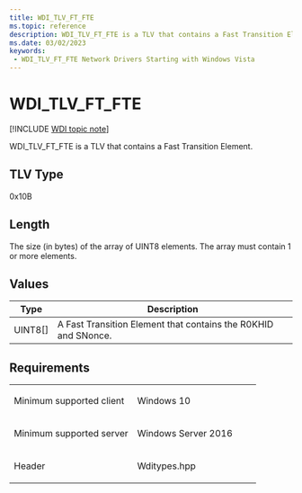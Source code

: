 ```yaml
---
title: WDI_TLV_FT_FTE
ms.topic: reference
description: WDI_TLV_FT_FTE is a TLV that contains a Fast Transition Element.
ms.date: 03/02/2023
keywords:
 - WDI_TLV_FT_FTE Network Drivers Starting with Windows Vista
---
```


# WDI\_TLV\_FT\_FTE

[!INCLUDE [WDI topic note](../includes/wdi-version-warning.md)]


WDI\_TLV\_FT\_FTE is a TLV that contains a Fast Transition Element.

## TLV Type


0x10B

## Length


The size (in bytes) of the array of UINT8 elements. The array must contain 1 or more elements.

## Values


| Type      | Description                                                    |
|-----------|----------------------------------------------------------------|
| UINT8\[\] | A Fast Transition Element that contains the R0KHID and SNonce. |

 

## Requirements

<table>
<colgroup>
<col width="50%" />
<col width="50%" />
</colgroup>
<tbody>
<tr class="odd">
<td><p>Minimum supported client</p></td>
<td><p>Windows 10</p></td>
</tr>
<tr class="even">
<td><p>Minimum supported server</p></td>
<td><p>Windows Server 2016</p></td>
</tr>
<tr class="odd">
<td><p>Header</p></td>
<td>Wditypes.hpp</td>
</tr>
</tbody>
</table>

 

 




